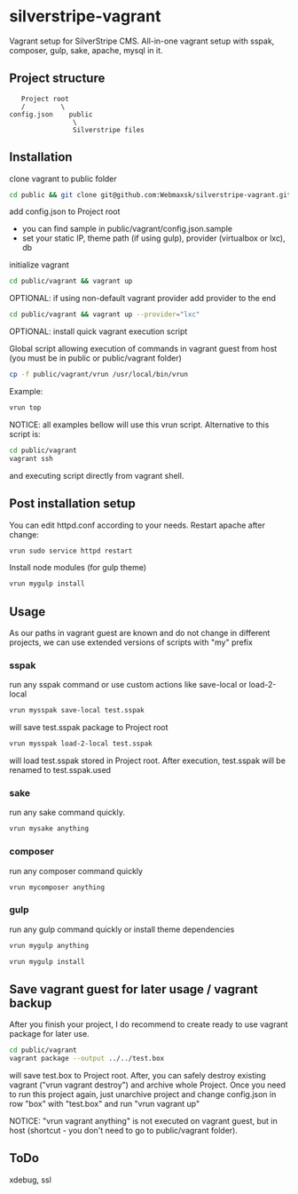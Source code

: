 # silverstripe-vagrant
Vagrant setup for SilverStripe CMS. All-in-one vagrant setup with sspak, composer, gulp, sake, apache, mysql in it.


## Project structure

       Project root
       /         \
    config.json    public
               	    \
              	    Silverstripe files



## Installation

clone vagrant to public folder
```bash
cd public && git clone git@github.com:Webmaxsk/silverstripe-vagrant.git vagrant && rm -rf vagrant/.git
```

add config.json to Project root
- you can find sample in public/vagrant/config.json.sample
- set your static IP, theme path (if using gulp), provider (virtualbox or lxc), db

initialize vagrant
```bash
cd public/vagrant && vagrant up 
```

OPTIONAL: if using non-default vagrant provider add provider to the end
```bash
cd public/vagrant && vagrant up --provider="lxc"
```

OPTIONAL: install quick vagrant execution script

Global script allowing execution of commands in vagrant guest from host 
(you must be in public or public/vagrant folder) 
```bash
cp -f public/vagrant/vrun /usr/local/bin/vrun
```

Example:
```bash
vrun top
```

NOTICE: all examples bellow will use this vrun script. Alternative to this script is:
```bash
cd public/vagrant
vagrant ssh
```
and executing script directly from vagrant shell.


## Post installation setup

You can edit httpd.conf according to your needs.
Restart apache after change:
```bash
vrun sudo service httpd restart
```

Install node modules (for gulp theme)
```bash
vrun mygulp install
```


## Usage
As our paths in vagrant guest are known and do not change in different projects, we can use extended versions of scripts with "my" prefix

### sspak
run any sspak command or use custom actions like save-local or load-2-local

```bash
vrun mysspak save-local test.sspak
```
will save test.sspak package to Project root

```bash
vrun mysspak load-2-local test.sspak
```
will load test.sspak stored in Project root. After execution, test.sspak will be renamed to test.sspak.used

### sake
run any sake command quickly.
```bash
vrun mysake anything
```

### composer
run any composer command quickly
```bash
vrun mycomposer anything
```

### gulp
run any gulp command quickly or install theme dependencies
```bash
vrun mygulp anything
```
```bash
vrun mygulp install
```


## Save vagrant guest for later usage / vagrant backup
After you finish your project, I do recommend to create ready to use vagrant package for later use.
```bash
cd public/vagrant
vagrant package --output ../../test.box
```
will save test.box to Project root. After, you can safely destroy existing vagrant ("vrun vagrant destroy") and archive whole Project. Once you need to run this project again, just unarchive project and change config.json in row "box" with "test.box" and run "vrun vagrant up"

NOTICE: "vrun vagrant anything" is not executed on vagrant guest, but in host (shortcut - you don't need to go to public/vagrant folder).


## ToDo
xdebug, ssl
